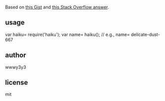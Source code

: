Based on [this Gist](https://gist.github.com/afriggeri/1266756) and [this Stack Overflow answer](http://stackoverflow.com/a/20059752/1191953).

## usage
var haiku= require('haiku');
var name= haiku(); // e.g., name= delicate-dust-667 

## author
wwwy3y3

## license
mit
